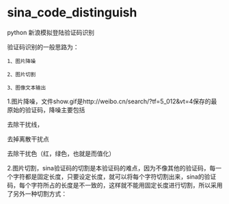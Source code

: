 # sina_code_distinguish
python 新浪模拟登陆验证码识别

验证码识别的一般思路为：

    1、图片降噪

    2、图片切割

    3、图像文本输出
    
1.图片降噪，文件show.gif是http://weibo.cn/search/?tf=5_012&vt=4保存的最原始的验证码，降噪主要包括

去除干扰线，

去掉离散干扰点

去除干扰色（红，绿色，也就是而值化）

2.图片切割，sina验证码的切割是本验证码的难点，因为不像其他的验证码，每一个字符都是固定长度，只要设定长度，就可以将每个字符切割出来，sina的验证码，每个字符所占的长度是不一致的，这样就不能用固定长度进行切割，所以采用了另外一种切割方式：
